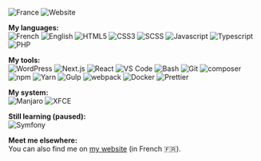 ![France](https://img.shields.io/badge/Country-France-efefef?style=for-the-badge&colorA=02478e) ![Website](https://img.shields.io/website?label=Website&down_message=offline&style=for-the-badge&up_color=efefef&colorA=02478e&up_message=online&url=https%3A%2F%2Fwww.armandphilippot.com%2F)

**My languages:**  
![French](https://img.shields.io/badge/-French-02478e?style=for-the-badge) ![English](https://img.shields.io/badge/-English-02478e?style=for-the-badge) ![HTML5](https://img.shields.io/badge/-HTML5-E44D26?style=for-the-badge&logo=html5&logoColor=white) ![CSS3](https://img.shields.io/badge/-CSS-1572B6?style=for-the-badge&logo=css3&logoColor=white) ![SCSS](https://img.shields.io/badge/-SCSS-CB6699?style=for-the-badge&logo=sass&logoColor=white) ![Javascript](https://img.shields.io/badge/-Javascript-F0DB4F?style=for-the-badge&logo=javascript&logoColor=323330) ![Typescript](https://img.shields.io/badge/-Typescript-3178C6?style=for-the-badge&logo=typescript&logoColor=white) ![PHP](https://img.shields.io/badge/-PHP-6181B6?style=for-the-badge&logo=php&logoColor=white)

**My tools:**  
![WordPress](https://img.shields.io/badge/-WordPress-32373c?style=for-the-badge&logo=wordpress&logoColor=white) ![Next.js](https://img.shields.io/badge/-Next.js-000000?style=for-the-badge&logo=next.js&logoColor=white) ![React](https://img.shields.io/badge/-React-61dafb?style=for-the-badge&logo=react&logoColor=black) ![VS Code](https://img.shields.io/badge/-VS_Code-007acc?style=for-the-badge&logo=visual-studio-code&logoColor=white) ![Bash](https://img.shields.io/badge/-Bash-3E474A?style=for-the-badge&logo=gnu-bash&logoColor=white) ![Git](https://img.shields.io/badge/-Git-F34F29?style=for-the-badge&logo=git&logoColor=white) ![composer](https://img.shields.io/badge/-Composer-885630?style=for-the-badge&logo=composer&logoColor=white) ![npm](https://img.shields.io/badge/-npm-CB3837?style=for-the-badge&logo=npm&logoColor=white) ![Yarn](https://img.shields.io/badge/-Yarn-2C8EBB?style=for-the-badge&logo=Yarn&logoColor=white) ![Gulp](https://img.shields.io/badge/-Gulp-EB4A4B?style=for-the-badge&logo=gulp&logoColor=white) ![webpack](https://img.shields.io/badge/-webpack-8DD6F9?style=for-the-badge&logo=Webpack&logoColor=black) ![Docker](https://img.shields.io/badge/-Docker-00AADA?style=for-the-badge&logo=docker&logoColor=white) ![Prettier](https://img.shields.io/badge/-Prettier-F7B93E?style=for-the-badge&logo=prettier&logoColor=white)

**My system:**  
![Manjaro](https://img.shields.io/badge/-Manjaro-35BF5C?style=for-the-badge&logo=manjaro&logoColor=white) ![XFCE](https://img.shields.io/badge/-XFCE-2284F2?style=for-the-badge&logo=XFCE&logoColor=white)

**Still learning (paused):**  
![Symfony](https://img.shields.io/badge/-Symfony-1A171B?style=for-the-badge&logo=symfony&logoColor=white)

**Meet me elsewhere:**  
You can also find me on [my website](https://www.armandphilippot.com/) (in French 🇫🇷).
